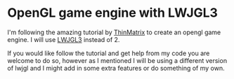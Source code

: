 # OpenGL game engine with LWJGL3
I'm following the amazing tutorial by [ThinMatrix](https://www.youtube.com/user/ThinMatrix) to create an opengl game engine. 
I will use [LWJGL3](https://www.lwjgl.org/) instead of 2.

If you would like follow the tutorial and get help from my code you are welcome to do so, however as I mentioned I will be using a different version of lwjgl and I might add in some extra features or do something of my own.
